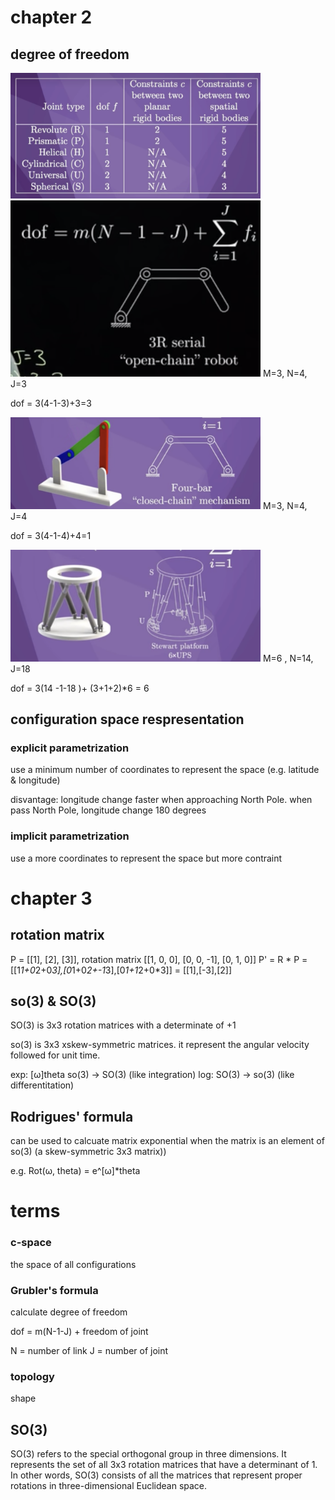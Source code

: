# chapter 2

## degree of freedom

<img src="diagrams/diagram-4.png" width="400"/>

<img src="diagrams/diagram-1.png" width="400"/>
M=3, N=4, J=3

dof = 3(4-1-3)+3=3

<img src="diagrams/diagram-2.png" width="400"/>
M=3, N=4, J=4

dof = 3(4-1-4)+4=1

<img src="diagrams/diagram-3.png" width="400"/>
M=6 , N=14, J=18

dof = 3(14 -1-18 )+ (3+1+2)\*6 = 6

## configuration space respresentation

### explicit parametrization

use a minimum number of coordinates to represent the space (e.g. latitude & longitude)

disvantage: longitude change faster when approaching North Pole. when pass North Pole, longitude change 180 degrees

### implicit parametrization

use a more coordinates to represent the space but more contraint

# chapter 3

## rotation matrix

P = [[1], [2], [3]], rotation matrix [[1, 0, 0], [0, 0, -1], [0, 1, 0]]
P' = R * P = [[1*1+0*2+0*3],[0*1+0*2+-1*3],[0*1+1*2+0*3]] = [[1],[-3],[2]]

## so(3) & SO(3)

SO(3) is 3x3 rotation matrices with a determinate of +1

so(3) is 3x3 xskew-symmetric matrices. it represent the angular velocity followed for unit time.

exp: [ω]theta so(3) -> SO(3) (like integration)
log: SO(3) -> so(3) (like differentitation)

## Rodrigues' formula

can be used to calcuate matrix exponential when the matrix is an element of so(3) (a skew-symmetric 3x3 matrix))

e.g. Rot(ω, theta) = e^[ω]\*theta

# terms

### c-space

the space of all configurations

### Grubler's formula

calculate degree of freedom

dof = m(N-1-J) + freedom of joint

N = number of link
J = number of joint

### topology

shape

## SO(3)

SO(3) refers to the special orthogonal group in three dimensions. It represents the set of all 3x3 rotation matrices that have a determinant of 1. In other words, SO(3) consists of all the matrices that represent proper rotations in three-dimensional Euclidean space.
